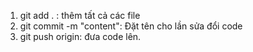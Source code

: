 1. git add . : thêm tất cả các file
2. git commit -m "content": Đặt tên cho lần sửa đổi code
3. git push origin: đưa code lên.